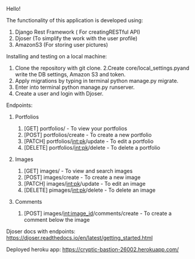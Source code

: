 
Hello!

The functionality of this application is developed using:
    
1. Django Rest Framework ( For creatingRESTful API)
2. Djoser (To simplify the work with the user profile)
3. AmazonS3 (For storing user pictures)

Installing and testing on a local machine:
1. Clone the repository with git clone.
2.Create core/local_settings.pyand write the DB settings, Amazon S3 and token.
3. Apply migrations by typing in terminal python manage.py migrate.
4. Enter into terminal python manage.py runserver.
5. Create a user and login with Djoser.

Endpoints:
1. Portfolios
    1. [GET] portfolios/  - To view your portfolios
    2. [POST] portfolios/create  - To create a new portfolio
    3. [PATCH] portfolios/<int:pk>/update  - To edit a portfolio
    4. [DELETE] portfolios/<int:pk>/delete  - To delete a portfolio
2. Images
    1. [GET] images/  - To view and search images
    2. [POST] images/create  - To create a new image
    3. [PATCH] images/<int:pk>/update  - To edit an image
    4. [DELETE] pimages/<int:pk>/delete  - To delete an image

3. Comments
    1. [POST] images/<int:image_id>/comments/create - To create a comment below the image

Djoser docs with endpoints: https://djoser.readthedocs.io/en/latest/getting_started.html

Deployed heroku app: https://cryptic-bastion-26002.herokuapp.com/
